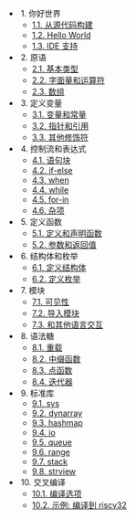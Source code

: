* &nbsp;1. 你好世界
  * [1.1. 从源代码构建](hello/build-from-src.md)
  * [1.2. Hello World](hello/hello-world.md)
  * [1.3. IDE 支持](hello/ide-support.md)
* &nbsp;2. 原语
  * [2.1. 基本类型](primitives/types.md)
  * [2.2. 字面量和运算符](primitives/literals-ops.md)
  * [2.3. 数组](primitives/arrays.md)
* &nbsp;3. 定义变量
  * [3.1. 变量和常量](def-vars/vars-consts.md)
  * [3.2. 指针和引用](def-vars/ptrs-refs.md)
  * [3.3. 其他修饰符](def-vars/others.md)
* &nbsp;4. 控制流和表达式
  * [4.1. 语句块](controls-exprs/blocks.md)
  * [4.2. if-else](controls-exprs/if-else.md)
  * [4.3. when](controls-exprs/when.md)
  * [4.4. while](controls-exprs/while.md)
  * [4.5. for-in](controls-exprs/for-in.md)
  * [4.6. 杂项](controls-exprs/miscs.md)
* &nbsp;5. 定义函数
  * [5.1. 定义和声明函数](def-funcs/def-decl.md)
  * [5.2. 参数和返回值](def-funcs/args-rets.md)
* &nbsp;6. 结构体和枚举
  * [6.1. 定义结构体](structs-enums/def-structs.md)
  * [6.2. 定义枚举](structs-enums/def-enums.md)
* &nbsp;7. 模块
  * [7.1. 可见性](modules/visibility.md)
  * [7.2. 导入模块](modules/import-mods.md)
  * [7.3. 和其他语言交互](modules/ffi.md)
* &nbsp;8. 语法糖
  * [8.1. 重载](sugars/overloading.md) <!-- 函数, 运算符 -->
  * [8.2. 中缀函数](sugars/infix-funcs.md) <!-- 定义新的运算符 -->
  * [8.3. 点函数](sugars/dot-funcs.md) <!-- OOP 风格 -->
  * [8.4. 迭代器](sugars/iterators.md) <!-- scope guard -->
* &nbsp;9. 标准库
  * [9.1. sys](std/sys.md)
  * [9.2. dynarray](std/dynarray.md)
  * [9.3. hashmap](std/hashmap.md)
  * [9.4. io](std/io.md)
  * [9.5. queue](std/queue.md)
  * [9.6. range](std/range.md)
  * [9.7. stack](std/stack.md)
  * [9.8. strview](std/strview.md)
* &nbsp;10. 交叉编译
  * [10.1. 编译选项](cross-comp/options.md)
  * [10.2. 示例: 编译到 riscv32](cross-comp/riscv32.md)

